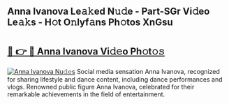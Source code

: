 ## Anna Ivanova Le𝚊𝚔ed N𝚞𝚍e - Part-SGr Vi𝚍eo Le𝚊𝚔s - H𝚘t O𝚗lyf𝚊ns Ph𝚘tos XnGsu

# <h2><a href="http://hf8gqt.feru.top/?c=Anna+Ivanova">🔗 👉 🔴 Anna Ivanova Vi𝚍𝚎o Ph𝚘t𝚘𝚜</a></h2>

[![Anna Ivanova Nu𝚍𝚎s](https://i.imgur.com/0TWrTi3.gif)](http://hf8gqt.feru.top/?c=Anna+Ivanova)
Social media sensation Anna Ivanova, recognized for sharing lifestyle and dance content, including dance performances and vlogs. Renowned public figure Anna Ivanova, celebrated for their remarkable achievements in the field of entertainment. 
